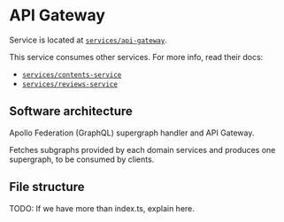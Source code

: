 # API Gateway

Service is located at [`services/api-gateway`](../../../services/api-gateway).

This service consumes other services. For more info, read their docs:

- [`services/contents-service`](./contents-service.md)
- [`services/reviews-service`](./reviews-service.md)

## Software architecture

Apollo Federation (GraphQL) supergraph handler and API Gateway.

Fetches subgraphs provided by each domain services and produces one supergraph, to be consumed by clients.

## File structure

TODO: If we have more than index.ts, explain here.
